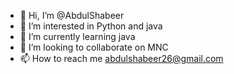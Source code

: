 - 👋 Hi, I’m @AbdulShabeer
- 👀 I’m interested in Python and java
- 🌱 I’m currently learning java
- 💞️ I’m looking to collaborate on MNC
- 📫 How to reach me abdulshabeer26@gmail.com

<!---
abdulshabee/abdulshabee is a ✨ special ✨ repository because its `README.md` (this file) appears on your GitHub profile.
You can click the Preview link to take a look at your changes.
--->

